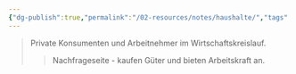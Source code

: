 ```yaml
---
{"dg-publish":true,"permalink":"/02-resources/notes/haushalte/","tags":["wirtschaft/akteure","BWL"],"noteIcon":"","updated":"2025-09-05T10:12:29.732+02:00"}
---
```


>Private Konsumenten und Arbeitnehmer im Wirtschaftskreislauf.
>>Nachfrageseite - kaufen Güter und bieten Arbeitskraft an.